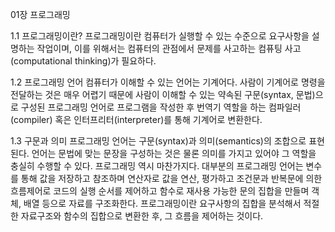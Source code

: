 01장 프로그래밍

1.1 프로그래밍이란?
프로그래밍이란 컴퓨터가 실행할 수 있는 수준으로 요구사항을 설명하는 작업이며, 이를 위해서는 컴퓨터의 관점에서 문제를 사고하는 컴퓨팅 사고(computational thinking)가 필요하다.

1.2 프로그래밍 언어
컴퓨터가 이해할 수 있는 언어는 기계어다. 사람이 기계어로 명령을 전달하는 것은 매우 어렵기 때문에 사람이 이해할 수 있는 약속된 구문(syntax, 문법)으로 구성된 프로그래밍 언어로 프로그램을 작성한 후 번역기 역할을 하는 컴파일러(compiler) 혹은 인터프리터(interpreter)를 통해 기계어로 변환한다.

1.3 구문과 의미
프로그래밍 언어는 구문(syntax)과 의미(semantics)의 조합으로 표현된다.
언어는 문법에 맞는 문장을 구성하는 것은 물론 의미를 가지고 있어야 그 역할을 충실히 수행할 수 있다. 프로그래밍 역시 마찬가지다.
대부분의 프로그래밍 언어는 변수를 통해 값을 저장하고 참조하며 연산자로 값을 연산, 평가하고 조건문과 반복문에 의한 흐름제어로 코드의 실행 순서를 제어하고 함수로 재사용 가능한 문의 집합을 만들며 객체, 배열 등으로 자료를 구조화한다.
프로그래밍이란 요구사항의 집합을 분석해서 적절한 자료구조와 함수의 집합으로 변환한 후, 그 흐름을 제어하는 것이다.
